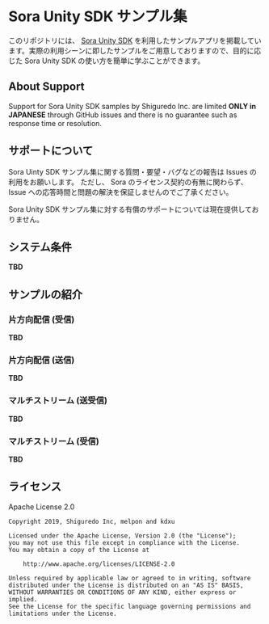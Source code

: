# Sora Unity SDK サンプル集

このリポジトリには、 [Sora Unity SDK](https://github.com/shiguredo/sora-unity-sdk) を利用したサンプルアプリを掲載しています。実際の利用シーンに即したサンプルをご用意しておりますので、目的に応じた Sora Unity SDK の使い方を簡単に学ぶことができます。

## About Support

Support for Sora Unity SDK samples by Shiguredo Inc. are limited
**ONLY in JAPANESE** through GitHub issues and there is no guarantee such
as response time or resolution.

## サポートについて

Sora Uinty SDK サンプル集に関する質問・要望・バグなどの報告は Issues の利用をお願いします。
ただし、 Sora のライセンス契約の有無に関わらず、 Issue への応答時間と問題の解決を保証しませんのでご了承ください。

Sora Unity SDK サンプル集に対する有償のサポートについては現在提供しておりません。

## システム条件

**TBD**

## サンプルの紹介

### 片方向配信 (受信)

**TBD**

### 片方向配信 (送信)

**TBD**

### マルチストリーム (送受信)

**TBD**

### マルチストリーム (受信)

**TBD**

## ライセンス

Apache License 2.0

```
Copyright 2019, Shiguredo Inc, melpon and kdxu

Licensed under the Apache License, Version 2.0 (the "License");
you may not use this file except in compliance with the License.
You may obtain a copy of the License at

    http://www.apache.org/licenses/LICENSE-2.0

Unless required by applicable law or agreed to in writing, software
distributed under the License is distributed on an "AS IS" BASIS,
WITHOUT WARRANTIES OR CONDITIONS OF ANY KIND, either express or implied.
See the License for the specific language governing permissions and
limitations under the License.
```
